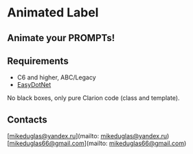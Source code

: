 # Animated Label

## Animate your PROMPTs!


## Requirements
- C6 and higher, ABC/Legacy
- [EasyDotNet](http://www.ingasoftplus.com/ProductDetail.php?ProductID=301)

No black boxes, only pure Clarion code (class and template).

## Contacts
[mikeduglas@yandex.ru](mailto: mikeduglas@yandex.ru)  
[mikeduglas66@gmail.com](mailto: mikeduglas66@gmail.com)
